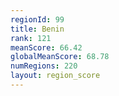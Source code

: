 ```yaml
---
regionId: 99
title: Benin
rank: 121
meanScore: 66.42
globalMeanScore: 68.78
numRegions: 220
layout: region_score
---
```

